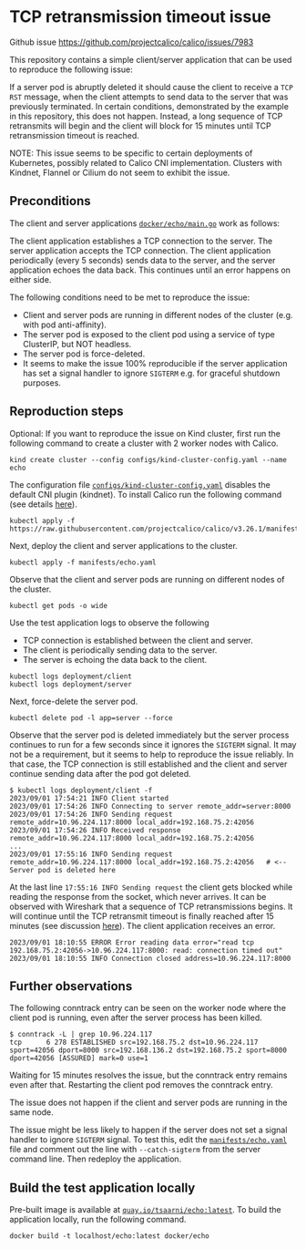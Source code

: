 # TCP retransmission timeout issue

Github issue https://github.com/projectcalico/calico/issues/7983

This repository contains a simple client/server application that can be used to reproduce the following issue:

If a server pod is abruptly deleted it should cause the client to receive a `TCP RST` message, when the client attempts to send data to the server that was previously terminated.
In certain conditions, demonstrated by the example in this repository, this does not happen.
Instead, a long sequence of TCP retransmits will begin and the client will block for 15 minutes until TCP retransmission timeout is reached.

NOTE: This issue seems to be specific to certain deployments of Kubernetes, possibly related to Calico CNI implementation.
Clusters with Kindnet, Flannel or Cilium do not seem to exhibit the issue.


## Preconditions

The client and server applications [`docker/echo/main.go`](docker/echo/main.go) work as follows:

The client application establishes a TCP connection to the server.
The server application accepts the TCP connection.
The client application periodically (every 5 seconds) sends data to the server, and the server application echoes the data back.
This continues until an error happens on either side.

The following conditions need to be met to reproduce the issue:

- Client and server pods are running in different nodes of the cluster (e.g. with pod anti-affinity).
- The server pod is exposed to the client pod using a service of type ClusterIP, but NOT headless.
- The server pod is force-deleted.
- It seems to make the issue 100% reproducible if the server application has set a signal handler to ignore `SIGTERM` e.g. for graceful shutdown purposes.


## Reproduction steps

Optional:
If you want to reproduce the issue on Kind cluster, first run the following command to create a cluster with 2 worker nodes with Calico.

```
kind create cluster --config configs/kind-cluster-config.yaml --name echo
```

The configuration file [`configs/kind-cluster-config.yaml`](configs/kind-cluster-config.yaml) disables the default CNI plugin (kindnet).
To install Calico run the following command (see details [here](https://docs.tigera.io/calico/latest/getting-started/kubernetes/kind)).

```
kubectl apply -f https://raw.githubusercontent.com/projectcalico/calico/v3.26.1/manifests/calico.yaml
```

Next, deploy the client and server applications to the cluster.

```
kubectl apply -f manifests/echo.yaml
```

Observe that the client and server pods are running on different nodes of the cluster.

```
kubectl get pods -o wide
```

Use the test application logs to observe the following

- TCP connection is established between the client and server.
- The client is periodically sending data to the server.
- The server is echoing the data back to the client.

```
kubectl logs deployment/client
kubectl logs deployment/server
```

Next, force-delete the server pod.

```
kubectl delete pod -l app=server --force
```

Observe that the server pod is deleted immediately but the server process continues to run for a few seconds since it ignores the `SIGTERM` signal.
It may not be a requirement, but it seems to help to reproduce the issue reliably.
In that case, the TCP connection is still established and the client and server continue sending data after the pod got deleted.

```console
$ kubectl logs deployment/client -f
2023/09/01 17:54:21 INFO Client started
2023/09/01 17:54:26 INFO Connecting to server remote_addr=server:8000
2023/09/01 17:54:26 INFO Sending request remote_addr=10.96.224.117:8000 local_addr=192.168.75.2:42056
2023/09/01 17:54:26 INFO Received response remote_addr=10.96.224.117:8000 local_addr=192.168.75.2:42056
...
2023/09/01 17:55:16 INFO Sending request remote_addr=10.96.224.117:8000 local_addr=192.168.75.2:42056   # <-- Server pod is deleted here
```

At the last line `17:55:16 INFO Sending request` the client gets blocked while reading the response from the socket, which never arrives.
It can be observed with Wireshark that a sequence of TCP retransmissions begins.
It will continue until the TCP retransmit timeout is finally reached after 15 minutes (see discussion [here](https://pracucci.com/linux-tcp-rto-min-max-and-tcp-retries2.html)).
The client application receives an error.

```console
2023/09/01 18:10:55 ERROR Error reading data error="read tcp 192.168.75.2:42056->10.96.224.117:8000: read: connection timed out"
2023/09/01 18:10:55 INFO Connection closed address=10.96.224.117:8000
```

## Further observations

The following conntrack entry can be seen on the worker node where the client pod is running, even after the server process has been killed.

``` console
$ conntrack -L | grep 10.96.224.117
tcp      6 278 ESTABLISHED src=192.168.75.2 dst=10.96.224.117 sport=42056 dport=8000 src=192.168.136.2 dst=192.168.75.2 sport=8000 dport=42056 [ASSURED] mark=0 use=1
```

Waiting for 15 minutes resolves the issue, but the conntrack entry remains even after that.
Restarting the client pod removes the conntrack entry.

The issue does not happen if the client and server pods are running in the same node.

The issue might be less likely to happen if the server does not set a signal handler to ignore `SIGTERM` signal.
To test this, edit the [`manifests/echo.yaml`](manifests/echo.yaml) file and comment out the line with `--catch-sigterm` from the server command line.
Then redeploy the application.


## Build the test application locally

Pre-built image is available at [`quay.io/tsaarni/echo:latest`](https://quay.io/tsaarni/echo:latest).
To build the application locally, run the following command.

```
docker build -t localhost/echo:latest docker/echo
```
